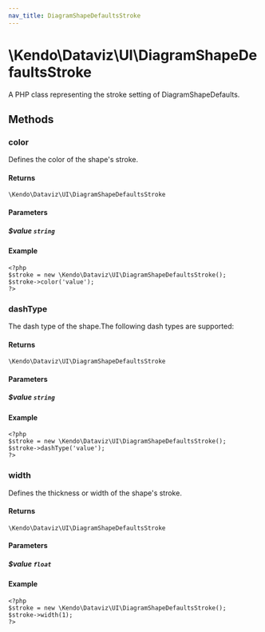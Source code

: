 ```yaml
---
nav_title: DiagramShapeDefaultsStroke
---
```


# \Kendo\Dataviz\UI\DiagramShapeDefaultsStroke

A PHP class representing the stroke setting of DiagramShapeDefaults.


## Methods

### color
Defines the color of the shape's stroke.

#### Returns
`\Kendo\Dataviz\UI\DiagramShapeDefaultsStroke`

#### Parameters

##### $value `string`



#### Example 
    <?php
    $stroke = new \Kendo\Dataviz\UI\DiagramShapeDefaultsStroke();
    $stroke->color('value');
    ?>

### dashType
The dash type of the shape.The following dash types are supported:

#### Returns
`\Kendo\Dataviz\UI\DiagramShapeDefaultsStroke`

#### Parameters

##### $value `string`



#### Example 
    <?php
    $stroke = new \Kendo\Dataviz\UI\DiagramShapeDefaultsStroke();
    $stroke->dashType('value');
    ?>

### width
Defines the thickness or width of the shape's stroke.

#### Returns
`\Kendo\Dataviz\UI\DiagramShapeDefaultsStroke`

#### Parameters

##### $value `float`



#### Example 
    <?php
    $stroke = new \Kendo\Dataviz\UI\DiagramShapeDefaultsStroke();
    $stroke->width(1);
    ?>

